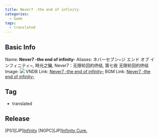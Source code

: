 ```yaml
---
title: Never7 -the end of infinity-
categories:
  - Game
tags:
  - translated
---
```

## Basic Info

Name: **Never7 -the end of infinity-**
Aliases: ネバーセブン\~ジ エンド オブ インフィニティ\~, 時光之鑰, Never7：无限轮回的终结, 第七夜 无限轮回的终结
Image: ![](https://s2.vndb.org/cv/70/45770.jpg)
VNDB Link: [Never7 -the end of infinity-](https://vndb.org/v248)
BGM Link: [Never7 -the end of infinity-](https://bangumi.tv/subject/1125)

## Tag

 - translated

## Release

\[PS1\]\[JP\][Infinity](../../r/r5872/)
\[NGPC\]\[JP\][Infinity Cure.](../../r/r5873/)